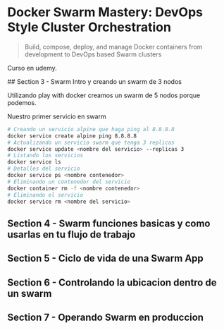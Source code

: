 # Docker Swarm Mastery: DevOps Style Cluster Orchestration

> Build, compose, deploy, and manage Docker containers from development to DevOps based Swarm clusters

Curso en udemy.

## Section 3 - Swarm Intro y creando un swarm de 3 nodos

Utilizando play with docker creamos un swarm de 5 nodos porque podemos.

Nuestro primer servicio en swarm

```bash
# Creando un servicio alpine que haga ping al 8.8.8.8
docker service create alpine ping 8.8.8.8
# Actualizando un servicio swarm que tenga 3 replicas
docker service update <nombre del servicio> --replicas 3
# Listando los servicios
docker service ls
# Detalles del servicio
docker service ps <nombre contenedor>
# Eliminando un contenedor del servicio
docker container rm -f <nombre contenedor>
# Eliminando el servicio
docker service rm <nombre del servicio>
```

## Section 4 - Swarm funciones basicas y como usarlas en tu flujo de trabajo

## Section 5 - Ciclo de vida de una Swarm App

## Section 6 - Controlando la ubicacion dentro de un swarm

## Section 7 - Operando Swarm en produccion